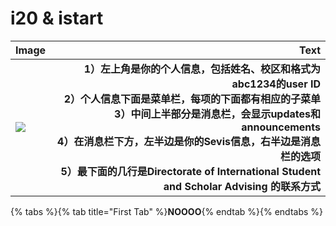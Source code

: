 # i20 & istart

| Image | Text |
|:------|-----:|
|![][image]| **1）左上角是你的个人信息，包括姓名、校区和格式为abc1234的user ID<br> 2）个人信息下面是菜单栏，每项的下面都有相应的子菜单<br> 3）中间上半部分是消息栏，会显示updates和announcements<br> 4）在消息栏下方，左半边是你的Sevis信息，右半边是消息栏的选项<br> 5）最下面的几行是Directorate of International Student and Scholar Advising 的联系方式** |



[image]: ../.gitbook/assets/ep.jpg

{% tabs %}{% tab title="First Tab" %}**NOOOO**{% endtab %}{% endtabs %}

